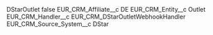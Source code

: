 <?xml version="1.0" encoding="UTF-8"?>
<CustomMetadata xmlns="http://soap.sforce.com/2006/04/metadata" xmlns:xsi="http://www.w3.org/2001/XMLSchema-instance" xmlns:xsd="http://www.w3.org/2001/XMLSchema">
    <label>DStarOutlet</label>
    <protected>false</protected>
    <values>
        <field>EUR_CRM_Affiliate__c</field>
        <value xsi:type="xsd:string">DE</value>
    </values>
    <values>
        <field>EUR_CRM_Entity__c</field>
        <value xsi:type="xsd:string">Outlet</value>
    </values>
    <values>
        <field>EUR_CRM_Handler__c</field>
        <value xsi:type="xsd:string">EUR_CRM_DStarOutletWebhookHandler</value>
    </values>
    <values>
        <field>EUR_CRM_Source_System__c</field>
        <value xsi:type="xsd:string">DStar</value>
    </values>
</CustomMetadata>
